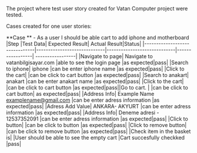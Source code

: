 The project where test user story created for Vatan Computer project were tested.

Cases created for one user stories:

**Case ** - As a user I should be able cart to add iphone and motherboard
|Step                          |Test Data| Expected Result| Actual Result|Status|
|-------------------------------|-----------------------------|-----------------------------|-----------------| -----------------|
|Navigate to page| Navigate to vatanbilgisayar.com           |able to see the login page            |as expected|pass|
|Search to iphone|   iphone       |can be enter iphone name            |as expected|pass|
|Click to the cart|          |can be click to cart button            |as expected|pass|
|Search to anakart|   anakart |can be enter anakart name            |as expected|pass|
|Click to the cart|          |can be click to cart button            |as expected|pass||Go to cart.          |            |can be click to cart button| as expected|pass|
|Address Info| Example Name examplename@gmail.com          |can be enter adress information            |as expected|pass|
|Adress Add Value|   ANKARA- AKYURT         |can be enter adress information            |as expected|pass|
|Address Info|   Deneme adresi - 12537352091         |can be enter adress information            |as expected|pass|
|Click to button|           |can be click to button            |as expected|pass|
|Click to remove button|          |can be click to remove button            |as expected|pass|
|Check item in the basket is|   |User should be able to see the empty cart           |Cart succesfully checkked  |pass|

